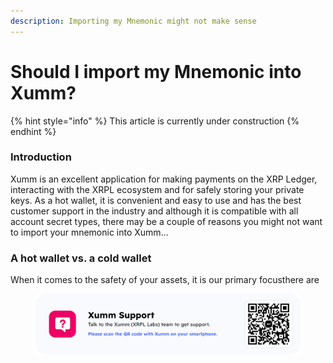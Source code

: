 ```yaml
---
description: Importing my Mnemonic might not make sense
---
```


# Should I import my Mnemonic into Xumm?

{% hint style="info" %}
This article is currently under construction
{% endhint %}

### Introduction

Xumm is an excellent application for making payments on the XRP Ledger, interacting with the XRPL ecosystem and for safely storing your private keys. As a hot wallet, it is convenient and easy to use and has the best customer support in the industry and although it is compatible with all account secret types, there may be a couple of reasons you might not want to import your mnemonic into Xumm...

### A hot wallet vs. a cold wallet

&#x20;When it comes to the safety of your assets, it is our primary focusthere are&#x20;



<figure><img src="../../../.gitbook/assets/Support banner Xumm.png" alt=""><figcaption></figcaption></figure>
